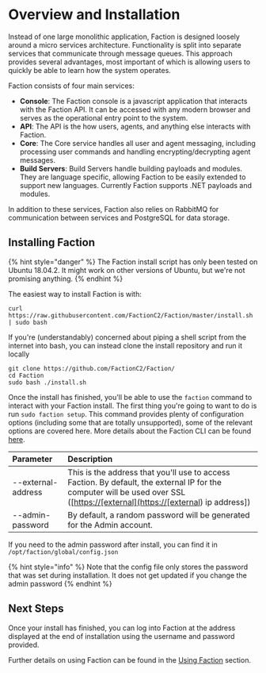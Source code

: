# Overview and Installation

Instead of one large monolithic application, Faction is designed loosely around a micro services architecture. Functionality is split into separate services that communicate through message queues. This approach provides several advantages, most important of which is allowing users to quickly be able to learn how the system operates.

Faction consists of four main services:

* **Console**: The Faction console is a javascript application that interacts with the Faction API. It can be accessed with any modern browser and serves as the operational entry point to the system. 
* **API**: The API is the how users, agents, and anything else interacts with Faction.
* **Core**: The Core service handles all user and agent messaging, including processing user commands and handling encrypting/decrypting agent messages.
* **Build Servers**: Build Servers handle building payloads and modules. They are language specific, allowing Faction to be easily extended to support new languages. Currently Faction supports .NET payloads and modules.

In addition to these services, Faction also relies on RabbitMQ for communication between services and PostgreSQL for data storage.

## Installing Faction

{% hint style="danger" %}
The Faction install script has only been tested on Ubuntu 18.04.2. It might work on other versions of Ubuntu, but we're not promising anything.
{% endhint %}

The easiest way to install Faction is with:

```text
curl https://raw.githubusercontent.com/FactionC2/Faction/master/install.sh | sudo bash
```

If you're \(understandably\) concerned about piping a shell script from the internet into bash, you can instead clone the install repository and run it locally

```text
git clone https://github.com/FactionC2/Faction/
cd Faction
sudo bash ./install.sh
```

Once the install has finished, you'll be able to use the `faction` command to interact with your Faction install. The first thing you're going to want to do is run `sudo faction setup`. This command provides plenty of configuration options \(including some that are totally unsupported\), some of the relevant options are covered here. More details about the Faction CLI can be found [here](components.md#CLI).

| Parameter | Description |
| :--- | :--- |
| --external-address | This is the address that you'll use to access Faction. By default, the external IP for the computer will be used over SSL \(\[[https://\[external\]\(https://\[external](https://[external]%28https://[external)\) ip address\]\) |
| --admin-password | By default, a random password will be generated for the Admin account. |

If you need to the admin password after install, you can find it in `/opt/faction/global/config.json`

{% hint style="info" %}
Note that the config file only stores the password that was set during installation. It does not get updated if you change the admin password
{% endhint %}

## Next Steps

Once your install has finished, you can log into Faction at the address displayed at the end of installation using the username and password provided.

Further details on using Faction can be found in the [Using Faction](using.md) section.

